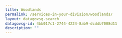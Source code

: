 ```yaml
---
title: Woodlands
permalink: /services-in-your-division/woodlands/
layout: datagovsg-search
datagovsg-id: 4bb017c1-2744-4224-8ab9-dcddb7008d11
description: ""
---
```

